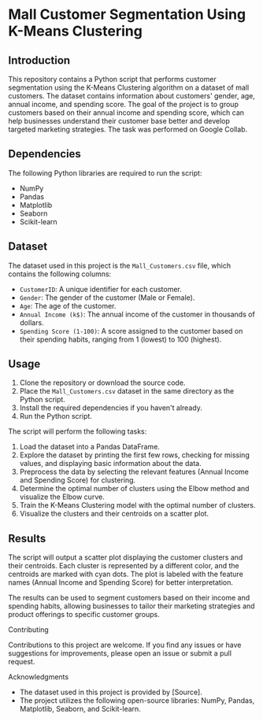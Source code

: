 # Mall Customer Segmentation Using K-Means Clustering

## Introduction

This repository contains a Python script that performs customer segmentation using the K-Means Clustering algorithm on a dataset of mall customers. The dataset contains information about customers' gender, age, annual income, and spending score. The goal of the project is to group customers based on their annual income and spending score, which can help businesses understand their customer base better and develop targeted marketing strategies.
The task was performed on Google Collab.
## Dependencies

The following Python libraries are required to run the script:

- NumPy
- Pandas
- Matplotlib
- Seaborn
- Scikit-learn

## Dataset

The dataset used in this project is the `Mall_Customers.csv` file, which contains the following columns:

- `CustomerID`: A unique identifier for each customer.
- `Gender`: The gender of the customer (Male or Female).
- `Age`: The age of the customer.
- `Annual Income (k$)`: The annual income of the customer in thousands of dollars.
- `Spending Score (1-100)`: A score assigned to the customer based on their spending habits, ranging from 1 (lowest) to 100 (highest).

## Usage

1. Clone the repository or download the source code.
2. Place the `Mall_Customers.csv` dataset in the same directory as the Python script.
3. Install the required dependencies if you haven't already.
4. Run the Python script.

The script will perform the following tasks:

1. Load the dataset into a Pandas DataFrame.
2. Explore the dataset by printing the first few rows, checking for missing values, and displaying basic information about the data.
3. Preprocess the data by selecting the relevant features (Annual Income and Spending Score) for clustering.
4. Determine the optimal number of clusters using the Elbow method and visualize the Elbow curve.
5. Train the K-Means Clustering model with the optimal number of clusters.
6. Visualize the clusters and their centroids on a scatter plot.

## Results

The script will output a scatter plot displaying the customer clusters and their centroids. Each cluster is represented by a different color, and the centroids are marked with cyan dots. The plot is labeled with the feature names (Annual Income and Spending Score) for better interpretation.

The results can be used to segment customers based on their income and spending habits, allowing businesses to tailor their marketing strategies and product offerings to specific customer groups.

Contributing

Contributions to this project are welcome. If you find any issues or have suggestions for improvements, please open an issue or submit a pull request.

 Acknowledgments

- The dataset used in this project is provided by [Source].
- The project utilizes the following open-source libraries: NumPy, Pandas, Matplotlib, Seaborn, and Scikit-learn.
